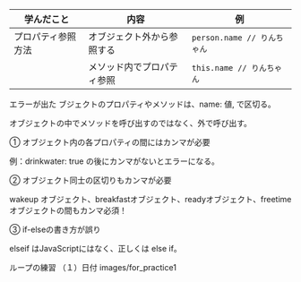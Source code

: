 | 学んだこと                    |   内容            | 例                                     |
|---------------------------|-----------------------------|-------------------------------------------------|
| プロパティ参照方法 | オブジェクト外から参照する | `person.name // りんちゃん` | オブジェクト名を使ってプロパティを参照する       |
| | メソッド内でプロパティ参照 | `this.name // りんちゃん`   | メソッド内ではthisを使って自分自身のプロパティを参照|


エラーが出た
ブジェクトのプロパティやメソッドは、name: 値, で区切る。

オブジェクトの中でメソッドを呼び出すのではなく、外で呼び出す。

① オブジェクト内の各プロパティの間にはカンマが必要

例：drinkwater: true の後にカンマがないとエラーになる。

② オブジェクト同士の区切りもカンマが必要

wakeup オブジェクト、breakfastオブジェクト、readyオブジェクト、freetimeオブジェクトの間もカンマ必須！

③ if-elseの書き方が誤り

elseif はJavaScriptにはなく、正しくは else if。



ループの練習
（１）日付
images/for_practice1
